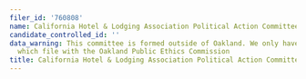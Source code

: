 ```yaml
---
filer_id: '760808'
name: California Hotel & Lodging Association Political Action Committee
candidate_controlled_id: ''
data_warning: This committee is formed outside of Oakland. We only have data on committees
  which file with the Oakland Public Ethics Commission
title: California Hotel & Lodging Association Political Action Committee
---
```

